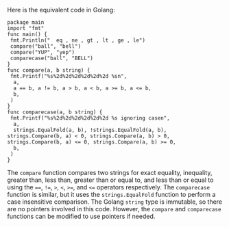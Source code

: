 Here is the equivalent code in Golang:
```
package main
import "fmt"
func main() {
 fmt.Println("	eq , ne , gt , lt , ge , le")
 compare("ball", "bell")
 compare("YUP", "yep")
 comparecase("ball", "BELL")
}
func compare(a, b string) {
 fmt.Printf("%s%2d%2d%2d%2d%2d%2d %sn",
  a,
  a == b, a != b, a > b, a < b, a >= b, a <= b,
  b,
 )
}
func comparecase(a, b string) {
 fmt.Printf("%s%2d%2d%2d%2d%2d%2d %s ignoring casen",
  a,
  strings.EqualFold(a, b), !strings.EqualFold(a, b), strings.Compare(b, a) < 0, strings.Compare(a, b) > 0, strings.Compare(b, a) <= 0, strings.Compare(a, b) >= 0,
  b,
 )
}
```
The `compare` function compares two strings for exact equality, inequality, greater than, less than, greater than or equal to, and less than or equal to using the `==`, `!=`, `>`, `<`, `>=`, and `<=` operators respectively. The `comparecase` function is similar, but it uses the `strings.EqualFold` function to perform a case insensitive comparison.
The Golang `string` type is immutable, so there are no pointers involved in this code. However, the `compare` and `comparecase` functions can be modified to use pointers if needed.

